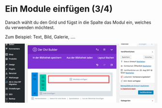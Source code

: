 # Ein Module einfügen (3/4)

Danach wählt du den Grid und fügst in die Spalte das Modul ein, welches du verwenden möchtest.

Zum Beispiel: Text, Bild, Galerie, ….

![test-image](./assets/insert_module_insert.jpg)
